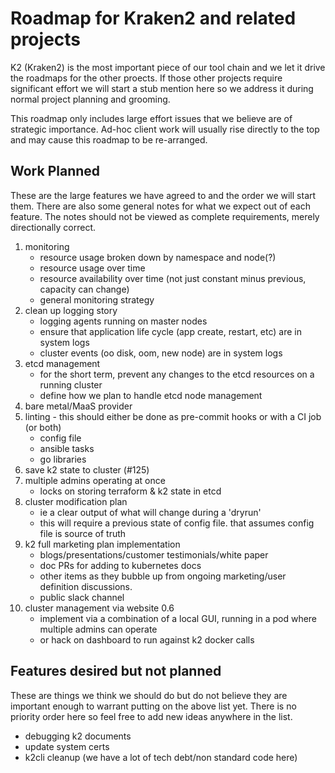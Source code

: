 
# Roadmap for Kraken2 and related projects
K2 (Kraken2) is the most important piece of our tool chain and we let it drive the roadmaps for the other proects. If those other projects require significant effort we will start a stub mention here so we address it during normal project planning and grooming.

This roadmap only includes large effort issues that we believe are of strategic importance.  Ad-hoc client work will usually rise directly to the top and may cause this roadmap to be re-arranged.  

## Work Planned ##
These are the large features we have agreed to and the order we will start them.  There are also some general notes for what we expect out of each feature.  The notes should not be viewed as complete requirements, merely directionally correct.

1. monitoring 
    * resource usage broken down by namespace and node(?)
    * resource usage over time
    * resource availability over time (not just constant minus previous, capacity can change)
    * general monitoring strategy
1. clean up logging story
    * logging agents running on master nodes
    * ensure that application life cycle (app create, restart, etc) are in system logs
    * cluster events (oo disk, oom, new node) are in system logs
1. etcd management
    * for the short term, prevent any changes to the etcd resources on a running cluster
    * define how we plan to handle etcd node management
1. bare metal/MaaS provider
1. linting - this should either be done as pre-commit hooks or with a CI job (or both)
    * config file
    * ansible tasks
    * go libraries
1. save k2 state to cluster (#125)
1. multiple admins operating at once 
    * locks on storing terraform & k2 state in etcd
1. cluster modification plan
    * ie a clear output of what will change during a 'dryrun'
    * this will require a previous state of config file. that assumes config file is source of truth
1. k2 full marketing plan implementation
    * blogs/presentations/customer testimonials/white paper
    * doc PRs for adding to kubernetes docs
    * other items as they bubble up from ongoing marketing/user definition discussions.
    * public slack channel
1. cluster management via website 0.6
    * implement via a combination of a local GUI, running in a pod where multiple admins can operate
    * or hack on dashboard to run against k2 docker calls

##  Features desired but not planned ##
These are things we think we should do but do not believe they are important enough to warrant putting on the above list yet.  There is no priority order here so feel free to add new ideas anywhere in the list.

* debugging k2 documents
* update system certs
* k2cli cleanup (we have a lot of tech debt/non standard code here)